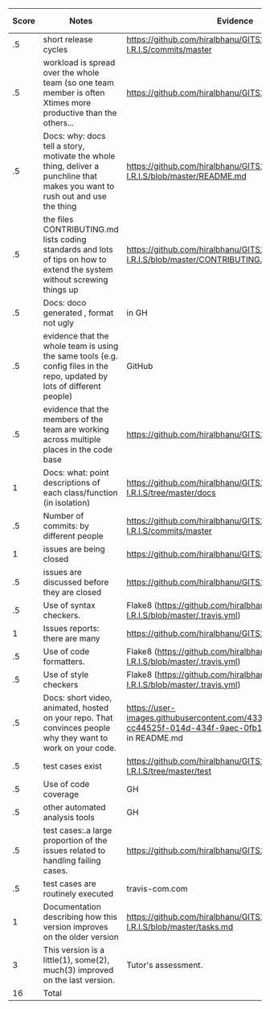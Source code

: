 |Score|Notes| Evidence| Self-Assessment
|-|-----|---------|-------|
|.5| short release cycles|https://github.com/hiralbhanu/GITS2.1-I.R.I.S/commits/master|3|
|.5| workload is spread over the whole team (so one team member is often Xtimes more productive than the others...|https://github.com/hiralbhanu/GITS2.1-I.R.I.S/issues |3|
|.5|Docs: why: docs tell a story, motivate the whole thing, deliver a punchline that makes you want to rush out and use the thing |https://github.com/hiralbhanu/GITS2.1-I.R.I.S/blob/master/README.md |3|
|.5|the files CONTRIBUTING.md lists coding standards and lots of tips on how to extend the system without screwing things up |https://github.com/hiralbhanu/GITS2.1-I.R.I.S/blob/master/CONTRIBUTING.md |3|
|.5|Docs: doco generated , format not ugly  | in GH| 3|
|.5|evidence that the whole team is using the same tools (e.g. config files in the repo, updated by lots of different people) | GitHub |3|
|.5|evidence that the members of the team are working across multiple places in the code base | https://github.com/hiralbhanu/GITS2.1-I.R.I.S/issues|3|
|1|Docs: what: point descriptions of each class/function (in isolation)  | https://github.com/hiralbhanu/GITS2.1-I.R.I.S/tree/master/docs|3|
|.5|Number of commits: by different people  | https://github.com/hiralbhanu/GITS2.1-I.R.I.S/commits/master| 3|
|1|issues are being closed | https://github.com/hiralbhanu/GITS2.1-I.R.I.S/issues|3|
|.5|issues are discussed before they are closed |https://github.com/hiralbhanu/GITS2.1-I.R.I.S/issues|3|
|.5|Use of syntax checkers. | Flake8 (https://github.com/hiralbhanu/GITS2.1-I.R.I.S/blob/master/.travis.yml)| 3|
|1|Issues reports: there are many  |https://github.com/hiralbhanu/GITS2.1-I.R.I.S/issues|3|
|.5|Use of code formatters. |Flake8 (https://github.com/hiralbhanu/GITS2.1-I.R.I.S/blob/master/.travis.yml)|3|
|.5|Use of style checkers | Flake8 (https://github.com/hiralbhanu/GITS2.1-I.R.I.S/blob/master/.travis.yml)|3|
|.5|Docs: short video, animated, hosted on your repo. That convinces people why they want to work on your code. |https://user-images.githubusercontent.com/43321682/140435660-cc44525f-014d-434f-9aec-0fb14e30473f.mp4 link in README.md |3|
|.5|test cases exist  |https://github.com/hiralbhanu/GITS2.1-I.R.I.S/tree/master/test|3|
|.5|Use of code coverage  | GH|2|
|.5|other automated analysis tools  | GH|3|
|.5|test cases:.a large proportion of the issues related to handling failing cases. |https://github.com/hiralbhanu/GITS2.1-I.R.I.S/issues/7|3|
|.5|test cases are routinely executed | travis-com.com |3|
|1|Documentation describing how this version improves on the older version| https://github.com/hiralbhanu/GITS2.1-I.R.I.S/blob/master/tasks.md | 3|
|3|This version is a little(1), some(2), much(3) improved on the last version.|Tutor's assessment.| 
|16| Total|
